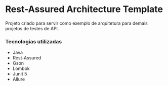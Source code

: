 # Rest-Assured Architecture Template

Projeto criado para servir como exemplo de arquitetura para demais projetos de testes de API.

### Tecnologias utilizadas
- Java
- Rest-Assured
- Gson
- Lombok
- Junit 5
- Allure
